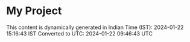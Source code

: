 # My Project

This content is dynamically generated in Indian Time (IST): 2024-01-22 15:16:43 IST
Converted to UTC: 2024-01-22 09:46:43 UTC
